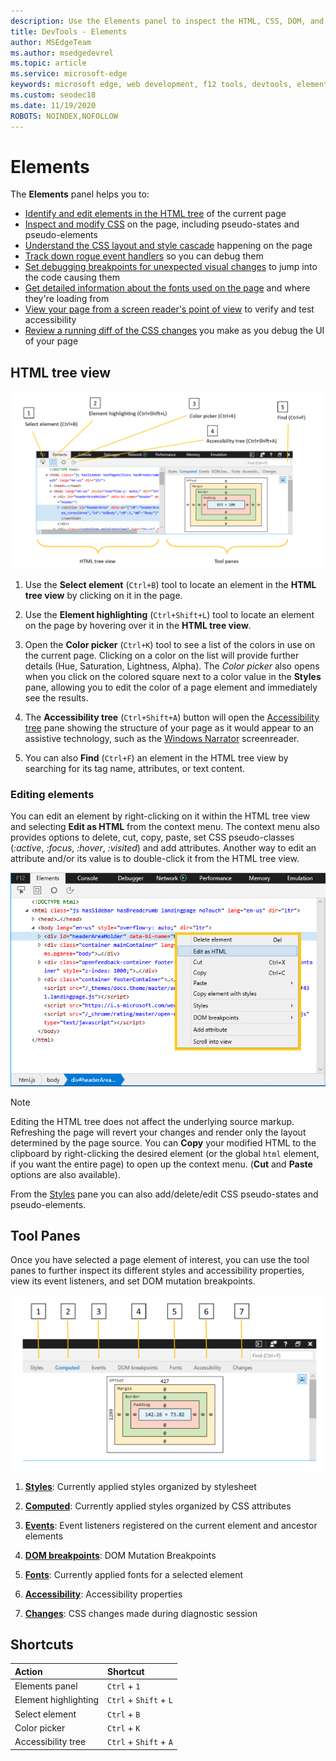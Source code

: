 ```yaml
---
description: Use the Elements panel to inspect the HTML, CSS, DOM, and accessibility of your page.
title: DevTools - Elements
author: MSEdgeTeam
ms.author: msedgedevrel
ms.topic: article
ms.service: microsoft-edge
keywords: microsoft edge, web development, f12 tools, devtools, elements, html, css, dom breakpoints, events, accessibility
ms.custom: seodec18
ms.date: 11/19/2020
ROBOTS: NOINDEX,NOFOLLOW
---
```

# Elements

The **Elements** panel helps you to:

* [Identify and edit elements in the HTML tree](#html-tree-view) of the current page
* [Inspect and modify CSS](./elements/styles.md) on the page, including pseudo-states and pseudo-elements
* [Understand the CSS layout and style cascade](./elements/computed.md) happening on the page
* [Track down rogue event handlers](./elements/events.md) so you can debug them
* [Set debugging breakpoints for unexpected visual changes](./elements/dom-breakpoints.md) to jump into the code causing them
* [Get detailed information about the fonts used on the page](./elements/fonts.md) and where they're loading from
* [View your page from a screen reader's point of view](./elements/accessibility.md) to verify and test accessibility 
* [Review a running diff of the CSS changes](./elements/changes.md) you make as you debug the UI of your page

## HTML tree view

![The Microsoft Edge DevTools Elements panel](./media/elements.png)

1. Use the **Select element** (`Ctrl+B`) tool to locate an element in the **HTML tree view** by clicking on it in the page.

2. Use the **Element highlighting** (`Ctrl+Shift+L`) tool to locate an element on the page by hovering over it in the **HTML tree view**.

3. Open the **Color picker** (`Ctrl+K`) tool to see a list of the colors in use on the current page. Clicking on a color on the list will provide further details (Hue, Saturation, Lightness, Alpha). The *Color picker* also opens when you click on the colored square next to a color value in the **Styles** pane, allowing you to edit the color of a page element and immediately see the results.

4. The **Accessibility tree** (`Ctrl+Shift+A`) button will open the [Accessibility tree](./elements/accessibility.md) pane showing the structure of your page as it would appear to an assistive technology, such as the [Windows Narrator](https://support.microsoft.com/help/22798/windows-10-narrator-get-started) screenreader.

5. You can also **Find** (`Ctrl+F`) an element in the HTML tree view by searching for its tag name, attributes, or text content.

### Editing elements

You can edit an element by right-clicking on it within the HTML tree view and selecting **Edit as HTML** from the context menu. The context menu also provides options to delete, cut, copy, paste, set CSS pseudo-classes (*:active*, *:focus*, *:hover*, *:visited*) and add attributes. Another way to edit an attribute and/or its value is to double-click it from the HTML tree view.

![HTML tree view context menu](./media/elements_html_tree_context.png)

> [!NOTE]
> Editing the HTML tree does not affect the underlying source markup. Refreshing the page will revert your changes and render only the layout determined by the page source. You can **Copy** your modified HTML to the clipboard by right-clicking the desired element (or the global `html` element, if you want the entire page) to open up the context menu. (**Cut** and **Paste** options are also available).

From the [Styles](./elements/styles.md) pane you can also add/delete/edit CSS pseudo-states and pseudo-elements.

## Tool Panes

Once you have selected a page element of interest, you can use the tool panes to further inspect its different styles and accessibility properties, view its event listeners, and set DOM mutation breakpoints.

![Tools panes on the Elements panel](./media/elements_toolpanes.png)

1. [**Styles**](./elements/styles.md): Currently applied styles organized by stylesheet

2. [**Computed**](./elements/computed.md): Currently applied styles organized by CSS attributes

3. [**Events**](./elements/events.md): Event listeners registered on the current element and ancestor elements

4. [**DOM breakpoints**](./elements/dom-breakpoints.md): DOM Mutation Breakpoints 

5. [**Fonts**](./elements/fonts.md): Currently applied fonts for a selected element

6. [**Accessibility**](./elements/accessibility.md):  Accessibility properties

7. [**Changes**](./elements/changes.md): CSS changes made during diagnostic session  

## Shortcuts

| Action               | Shortcut               |
|:---------------------|:-----------------------|
| Elements panel       | `Ctrl` + `1`           |
| Element highlighting | `Ctrl` + `Shift` + `L` |
| Select element       | `Ctrl` + `B`           |
| Color picker         | `Ctrl` + `K`           |
| Accessibility tree   | `Ctrl` + `Shift` + `A` |
